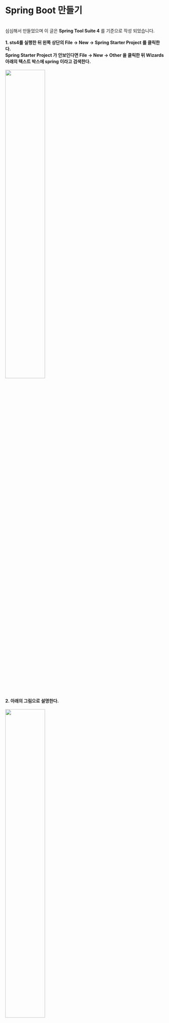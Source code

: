 # Spring Boot 만들기
<br>
심심해서 만들었으며 이 글은 <b>Spring Tool Suite 4</b> 를 기준으로 작성 되었습니다.
<br>
<br>
<b>1. sts4를 실행한 뒤 왼쪽 상단의 File -> New -> Spring Starter Project 를 클릭한다.<br>
  Spring Starter Project 가 안보인다면 File -> New -> Other 을 클릭한 뒤 Wizards 아래의 텍스트 박스에 spring 이라고 검색한다.</b>
<br><br>
<img width="50%" src="https://user-images.githubusercontent.com/48707324/125416774-4347d8e6-0ad9-4813-9826-e91a8e5b8438.png"/>
<br>
<br>
<br>
<b>2. 아래의 그림으로 설명한다.</b>
<br><br>
<img width="50%" src="https://user-images.githubusercontent.com/48707324/125416907-70b4ec22-43ff-46c7-a2ca-cbde8cf45f1d.png"/>
<br>
- Service URL은 Spring Boot 패키지를 만들어주는 사이트이다. 기본으로 선택되어 있으니 넘어간다.
<br><br>
- Name 은 프로젝트 이름을 작성하면 된다.
<br><br>
- Name 바로 아래에 Use default location 이 자동으로 체크되어 있을텐데 이건 프로젝트 경로이다. 따로 지정하고 싶다면 체크를 풀고 선택하면 된다.
<br><br>
- Type 은 Maven, Gradle 중 선택 가능하다. 난 Maven을 사용하므로 Maven을 체크.
<br><br>
- Packaging 은 말 그대로 패키징을 뜻하는데 Jar와 War가 있을 것이다. Jar는 원본파일 그대로, War는 필요한 파일만 압축한다고 생각하면 이해하기 편하다. 실제로 이렇다는건 아니다
<br><br>
- Java Version 은 자바 버전으로 11이상을 권장한다. 내가 알기론 자바 11 이상에서 Spring Boot 가 되는걸로 알고 있다. (이 부분은 정확한건 아님)
<br><br>
- Language 는 언어. Kotlen, Groovy로도 작성이 가능한가보다. 난 안해봤다.
<br><br>
- Group 은 프로젝트 그룹이다. 아래에서 작성할 Package 를 같은 것 끼리 그룹으로 묶는 역할을 하는 것 같다. 아마도?
<br><br>
- Artifact 는 나도 모른다. 근데 Name 작성하면 알아서 작성될 것이다. 패스
<br><br>
- Version 은 말 그대로 버전인데 처음이니 그냥 그대로 냅두자
<br><br>
- Description 은 설명
<br><br>
- Working sets 는 나도 모른다. 그냥 넘어가자.
<br>
<br>
<br>
<b>3. 아래의 그림으로 설명한다.</b>
<br><br>
<img width="50%" src="https://user-images.githubusercontent.com/48707324/125418240-93bddd22-074f-4de1-b8d2-6989f1fd5361.png"/>
<br>
- Spring Boot Version 은 버전마다 무슨 차이인지 잘 모르니 그냥 냅두자.
<br><br>
- Frequently Used 가 있는데 이건 Spring Boot로 패키지를 만들 때 일일히 찾아가면서 Maven Repository 뒤지지 말라고 넣어준 기능같다.<br>
  여기에 있는걸 체크하면 해당 기능이 활성화 된다. 진짜 아무것도 없이 웹에 Hello World 하나 찍을거라면 아무것도 안해도 되지만 우리는 웹 개발자 아닌가! 그렇다면 기본적으로 DB 연결은 필수 요소이니 MySQL Driver, 그리고 Spring을 사용하는데 어노테이션을 안쓸 수 있나? Getter Setter 일일히 하나하나 다 만들 순 없다. 그러므로 Lombok도 체크. 그리고 DB 와의 언어구문적? 연동을 쉽게 해주는 MyBatis. 이렇게 세 개는 아마 어디서 웹 개발을 하든 다 사용할 것이다. 무조건 체크해주자.<br>
  그리고 테스트 해 봤는데 위의 7개 요소 중 6개는 굳이 설정을 안해도 된다. MySQL Driver 하나 빼고.. 하지만 MySQL 설정까지 할거니 7개 다 체크하면 된다.
<br><br>
- Available 이라고 밑에 뭐 온갖게 쭉 있는데 쓸 사람만 체크해서 넣도록 하자. 그리고 Finish를 누르면 패키지가 만들어진다.
<br>
<br>
<br>
<b>4. 만들었으니 실행해볼텐데 오른쪽 아래의 초록색이 움직이고 있다면 조금 기다리자. 프로젝트를 생성하고 로딩중인 것이니..<br>
  완료 되었다면 실행해 보자! 실행 방법은 프로젝트 우클릭 -> Run As -> Spring Boot App 을 누르면 된다.</b>
<br>
<br>
<br>
<b>5. 아마 안될거다. 그리고 아래와 같은 오류가 뜰텐데 이는 위에서 말했듯이 MySQL Driver 는 설치했는데 연결을 안해줘서 그렇다.</b>
<br><br>
<img width="100%" src="https://user-images.githubusercontent.com/48707324/125419643-97c94959-8e39-458a-a532-c52a12ac4d6b.png"/>
<br>
<br>
<br>
<b>6. 그럼 이제 MySQL Driver 설정을 하자. 프로젝트에서 src/main/resources 를 열어보면 application.properties 라는 파일이 있다.<br>
  이걸 열어보면 아무것도 없을텐데 아래의 그림에서 DB주소와 username(id) 와 password 를 변경해서 넣어주면 된다.<br>
  물론 포트를 바꾸고 싶다면 첫 줄의 포트를 수정해도 된다. 그리고 앞에 #이 붙은건 주석처리 된 것이니 신경 안써도 된다.<br>
  2,3 라인의 구문은 jsp 파일의 루트 경로를 지정해준다고 생각하면 편하다.</b>
  
<br><br>
<img width="100%" src="https://user-images.githubusercontent.com/48707324/125420725-116850d1-6842-45bc-adb2-2ee9a4f0aef0.png"/>
<br>
<br>
<br>
<b>7. 다시 4번으로 돌아가 실행해보자. 오류가 안 나왔다면 인터넷 창을 열어 localhost:8080 이라고 주소창에 입력해본다.<br>
  그럼 무슨 에러 페이지라고 하나 나올텐데 그게 정상이다. 우린 아직 화면에 보여주는 것을 만들지 않았으니 말이다.</b>
